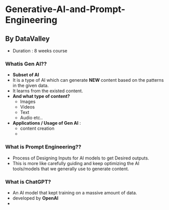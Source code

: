 # Generative-AI-and-Prompt-Engineering
## By DataValley

* Duration : 8 weeks course

### Whatis Gen AI??
* **Subset of AI**
* It is a type of AI which can generate **NEW** content based on the patterns in the given data.
* It learns from the existed content.
* **And what type of content?**
  * Images
  * Videos
  * Text
  * Audio etc..
* **Applications / Usage of Gen AI** :
  * content creation
  * 

### What is Prompt Engineering??
* Process of Designing Inputs for AI models to get Desired outputs.
* This is more like carefully guiding and keep optimizing the AI tools/models that we generally use to generate content.


### What is ChatGPT?
* An AI model that kept training on a massive amount of data.
* developed by **OpenAI**
* 
